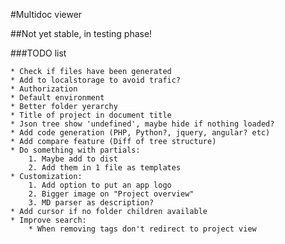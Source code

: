 #Multidoc viewer

##Not yet stable, in testing phase!

###TODO list

	* Check if files have been generated
	* Add to localstorage to avoid trafic?
	* Authorization
	* Default environment
	* Better folder yerarchy
	* Title of project in document title
	* Json tree show 'undefined', maybe hide if nothing loaded?
	* Add code generation (PHP, Python?, jquery, angular? etc)
	* Add compare feature (Diff of tree structure)
	* Do something with partials: 
		1. Maybe add to dist
		2. Add them in 1 file as templates
	* Customization:
		1. Add option to put an app logo
		2. Bigger image on "Project overview"
		3. MD parser as description?
	* Add cursor if no folder children available
	* Improve search:
		* When removing tags don't redirect to project view